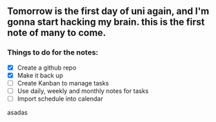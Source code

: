 ## Tomorrow is the first day of uni again, and I'm gonna start hacking my brain. this is the first note of many to come.


### Things to do for the notes:
- [x] Create a github repo
- [x] Make it back up
- [ ] Create Kanban to manage tasks
- [ ] Use daily, weekly and monthly notes for tasks
- [ ] Import schedule into calendar

asadas
